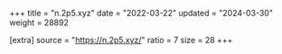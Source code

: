 +++
title = "n.2p5.xyz"
date = "2022-03-22"
updated = "2024-03-30"
weight = 28892

[extra]
source = "https://n.2p5.xyz/"
ratio = 7
size = 28
+++
